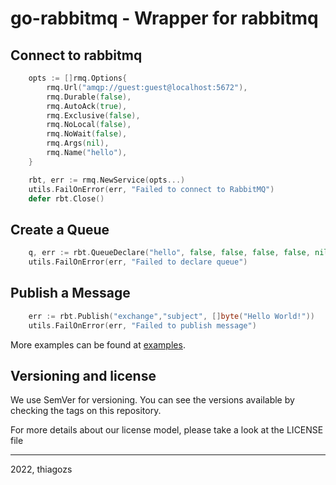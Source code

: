 # go-rabbitmq - Wrapper for rabbitmq

## Connect to rabbitmq

```go
	opts := []rmq.Options{
		rmq.Url("amqp://guest:guest@localhost:5672"),
		rmq.Durable(false),
		rmq.AutoAck(true),
		rmq.Exclusive(false),
		rmq.NoLocal(false),
		rmq.NoWait(false),
		rmq.Args(nil),
		rmq.Name("hello"),
	}

	rbt, err := rmq.NewService(opts...)
	utils.FailOnError(err, "Failed to connect to RabbitMQ")
	defer rbt.Close()
```

## Create a Queue

```go
    q, err := rbt.QueueDeclare("hello", false, false, false, false, nil)
    utils.FailOnError(err, "Failed to declare queue")
```

## Publish a Message

```go
    err := rbt.Publish("exchange","subject", []byte("Hello World!"))
    utils.FailOnError(err, "Failed to publish message")
```

More examples can be found at [examples](examples/).
## Versioning and license

We use SemVer for versioning. You can see the versions available by checking the tags on this repository.

For more details about our license model, please take a look at the LICENSE file

---

2022, thiagozs

